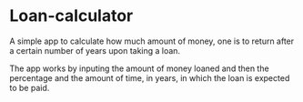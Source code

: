 # Loan-calculator
A simple app to calculate how much amount of money, one is to return after a certain number of years upon taking a loan.

The app works by inputing the amount of money loaned and then the percentage and the amount of time, in years, in which the loan is expected to be paid.
